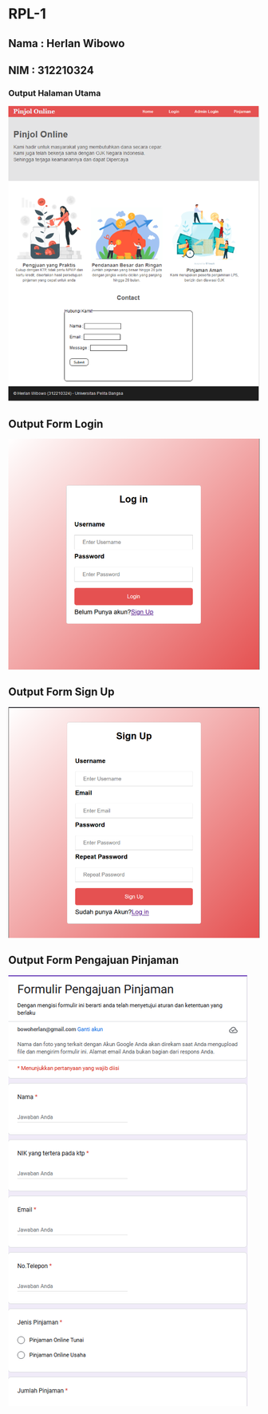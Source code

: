 # RPL-1
## Nama : Herlan Wibowo
## NIM : 312210324
### Output Halaman Utama
![home](/image/home.png)
## Output Form Login
![login](/image/login%20.png)
## Output Form Sign Up
![signup](/image/sign%20up.png)
## Output Form Pengajuan Pinjaman
![pengajuan](/image/Form%20Pengajuan.png)